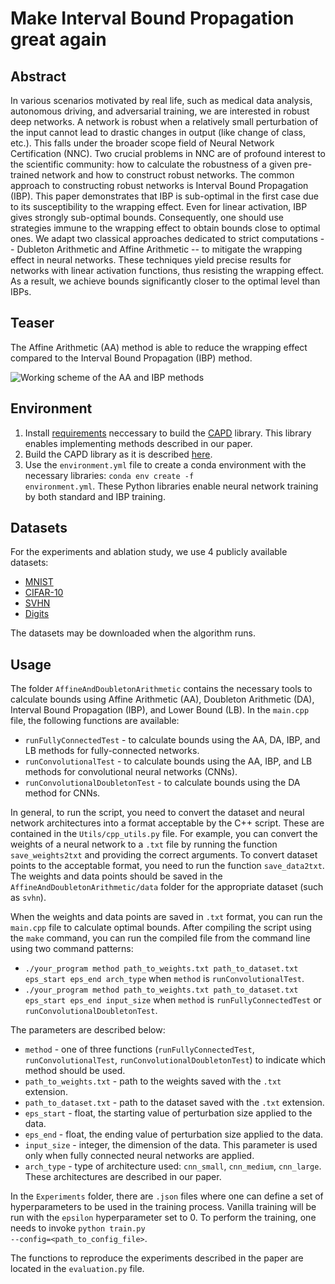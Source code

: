 # Make Interval Bound Propagation great again

## Abstract
In various scenarios motivated by real life, such as medical data analysis, autonomous driving, and adversarial training, we are interested in robust deep networks. A network is robust when a relatively small perturbation of the input cannot lead to drastic changes in output (like change of class, etc.). This falls under the broader scope field of Neural Network Certification (NNC).
Two crucial problems in NNC are of profound interest to the scientific community: how to calculate the robustness of a given pre-trained network and how to construct robust networks. The common approach to constructing robust networks is Interval Bound Propagation (IBP). 
This paper demonstrates that IBP is sub-optimal in the first case due to its susceptibility to the wrapping effect. Even for linear activation, IBP gives strongly sub-optimal bounds. Consequently, one should use strategies immune to the wrapping effect to obtain bounds close to optimal ones. We adapt two classical approaches dedicated to strict computations -- Dubleton Arithmetic and Affine Arithmetic -- to mitigate the wrapping effect in neural networks. These techniques yield precise results for networks with linear activation functions, thus resisting the wrapping effect. As a result, we achieve bounds significantly closer to the optimal level than IBPs.

## Teaser
The Affine Arithmetic (AA) method is able to reduce the wrapping effect compared to the Interval Bound Propagation (IBP) method.

![Working scheme of the AA and IBP methods](./src/teaser.png)

## Environment
1. Install [requirements](http://capd.ii.uj.edu.pl/html/capd_requirements.html) neccessary to build the [CAPD](https://github.com/CAPDGroup/CAPD) library. This library enables implementing methods described in our paper. 
2. Build the CAPD library as it is described [here](https://github.com/CAPDGroup/CAPD).
3. Use the <code>environment.yml</code> file to create a conda environment with the necessary libraries: <code>conda env create -f environment.yml</code>. These Python libraries enable neural network training by both standard and IBP training.

## Datasets
For the experiments and ablation study, we use 4 publicly available datasets:
* [MNIST](https://pytorch.org/vision/stable/generated/torchvision.datasets.MNIST.html)
* [CIFAR-10](https://pytorch.org/vision/stable/generated/torchvision.datasets.CIFAR10.html) 
* [SVHN](https://pytorch.org/vision/main/generated/torchvision.datasets.SVHN.html)
* [Digits](https://scikit-learn.org/stable/auto_examples/datasets/plot_digits_last_image.html)


The datasets may be downloaded when the algorithm runs.

## Usage
The folder <code>AffineAndDoubletonArithmetic</code> contains the necessary tools to calculate bounds using Affine Arithmetic (AA), Doubleton Arithmetic (DA), Interval Bound Propagation (IBP), and Lower Bound (LB). In the <code>main.cpp</code> file, the following functions are available:
* <code>runFullyConnectedTest</code> - to calculate bounds using the AA, DA, IBP, and LB methods for fully-connected networks.
* <code>runConvolutionalTest</code> - to calculate bounds using the AA, IBP, and LB methods for convolutional neural networks (CNNs).
* <code>runConvolutionalDoubletonTest</code> - to calculate bounds using the DA method for CNNs.

In general, to run the script, you need to convert the dataset and neural network architectures into a format acceptable by the C++ script. These are contained in the <code>Utils/cpp_utils.py</code> file. For example, you can convert the weights of a neural network to a <code>.txt</code> file by running the function <code>save_weights2txt</code> and providing the correct arguments. To convert dataset points to the acceptable format, you need to run the function <code>save_data2txt</code>. The weights and data points should be saved in the <code>AffineAndDoubletonArithmetic/data</code> folder for the appropriate dataset (such as <code>svhn</code>).

When the weights and data points are saved in <code>.txt</code> format, you can run the <code>main.cpp</code> file to calculate optimal bounds. After compiling the script using the <code>make</code> command, you can run the compiled file from the command line using two command patterns:
* <code>./your_program method path_to_weights.txt path_to_dataset.txt eps_start eps_end arch_type</code> when <code>method</code> is <code>runConvolutionalTest</code>.
* <code>./your_program method path_to_weights.txt path_to_dataset.txt eps_start eps_end input_size</code> when <code>method</code> is <code>runFullyConnectedTest</code> or <code>runConvolutionalDoubletonTest</code>.

The parameters are described below:
* <code>method</code> - one of three functions (<code>runFullyConnectedTest</code>, <code>runConvolutionalTest</code>, <code>runConvolutionalDoubletonTest</code>) to indicate which method should be used.
* <code>path_to_weights.txt</code> - path to the weights saved with the <code>.txt</code> extension.
* <code>path_to_dataset.txt</code> - path to the dataset saved with the <code>.txt</code> extension.
* <code>eps_start</code> - float, the starting value of perturbation size applied to the data.
* <code>eps_end</code> - float, the ending value of perturbation size applied to the data.
* <code>input_size</code> - integer, the dimension of the data. This parameter is used only when fully connected neural networks are applied.
* <code>arch_type</code> - type of architecture used: <code>cnn_small</code>, <code>cnn_medium</code>, <code>cnn_large</code>. These architectures are described in our paper.

In the <code>Experiments</code> folder, there are <code>.json</code> files where one can define a set of hyperparameters to be used in the training process. Vanilla training will be run with the <code>epsilon</code> hyperparameter set to 0. To perform the training, one needs to invoke <code>python train.py --config=<path_to_config_file></code>.

The functions to reproduce the experiments described in the paper are located in the <code>evaluation.py</code> file.